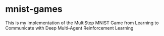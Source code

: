 # mnist-games
This is my implementation of the MultiStep MNIST Game from Learning to Communicate with Deep Multi-Agent Reinforcement Learning
